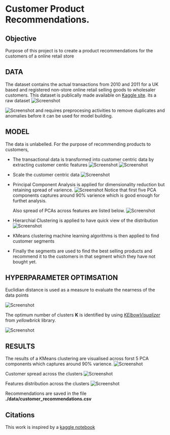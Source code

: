 # Customer Product Recommendations.

## Objective
Purpose of this project is to create a product recommendations for the customers of a online retail store

## DATA
The dataset contains the actual transactions from 2010 and 2011 for a UK based and registered non-store online retail selling goods to wholesaler customers. This dataset is publically made available on [Kaggle site](https://www.kaggle.com/datasets/carrie1/ecommerce-data/data). its a raw dataset 
![Screenshot](./images/raw-transactional-data.png)

![Screenshot](./images/stats-raw-transactions-data.png)
and requires preprocesing activities to remove duplicates and anomalies before it can be used for model building.

## MODEL 
The data is unlabelled. For the purpose of recommending products to customers, 
- The transactional data is transformed into customer centric data by extracting customer centic features 
  ![Screenshot](./images/customer-centirc-data.png)
  ![Screenshot](./images/correlation-matrix.png)
- Scale the customer centric data
  ![Screenshot](./images/scaled-customer-centric-data.png)
- Principal Component Analysis is applied for dimensionality reduction but retaining spread of varience.
  ![Screenshot](./images/PCA-Varience.png)
  Notice that first five PCA components captures around 90% varience which is good enough for furthet analysis.

  Also spread of PCAs across features are listed below.
  ![Screenshot](./images/PCA-Applied-customer-centric-data.png)
- Hierarchial Clustering is applied to have quick view of the distribution
  ![Screenshot](./images/hierarchial_clustring.png)
- KMeans clustering machine learning algorithms is then applied to find customer segments
- Finally the segments are used to find the best selling products and recommend it to the customers in that segment which they have not bought yet.


## HYPERPARAMETER OPTIMSATION
Euclidian distance is used as a measure to evaluate the nearness of the data points

![Screenshot](./images/knn-distance.png)

The optimum number of clusters **K** is identified by using [*KElbowVisualizer*](https://www.scikit-yb.org/en/latest/api/cluster/elbow.html) from *yellowbrick* library.

![Screenshot](./images/Kmeans-Cluster-ElbowChart.png)

## RESULTS
The results of a KMeans clustering are visualised across forst 5 PCA components which captures around 90% varience.
![Screenshot](./images/customer-segments.png)

Customer spread across the clusters
![Screenshot](./images/customer-distributions-across-clusters.png)

Features distribution across the clusters
![Screenshot](./images/FeatureDistributionsAcrossClusters.png)

Recommendations are saved in the file **./data/customer_recommendations.csv**

## Citations
This work is inspired by a [kaggle notebook](https://www.kaggle.com/code/farzadnekouei/customer-segmentation-recommendation-system)
